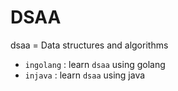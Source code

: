 # DSAA

dsaa = Data structures and algorithms

 - `ingolang` : learn `dsaa` using golang
 - `injava` : learn `dsaa` using java
